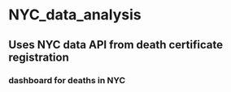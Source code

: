 # NYC_data_analysis
## Uses NYC data API from death certificate registration
### dashboard for deaths in NYC
